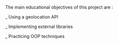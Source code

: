 The main educational objectives of this project are :

_ Using a geolocation API

_ Implementing external libraries

_ Practicing OOP techniques 
